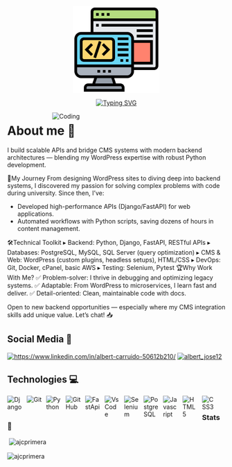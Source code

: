 <p align="center">
<img align="center" alt="Backend" width="200" src="https://github.com/Ajcprimera/Ajcprimera/blob/main/backend.png">
</p>

<p align="center">
<a href="https://git.io/typing-svg"><img src="https://readme-typing-svg.demolab.com?font=Silkscreen&pause=500&color=F7F7F7&width=435&lines=Hi+%F0%9F%91%8B%2C+my+name+is+Albert+Carruido;I'm+a+junior+backend+developer" alt="Typing SVG" /></a>
</p>
<img align="right" alt="Coding" width="400" src="https://media2.giphy.com/media/v1.Y2lkPTc5MGI3NjExOTZkNWUyZGU5NmI3YjJjMDI2MzJhNDk1ODM0YzVkNmQyNWQ4YzBiMCZjdD1n/qgQUggAC3Pfv687qPC/giphy.gif">

# About me :thinking:

I build scalable APIs and bridge CMS systems with modern backend architectures — blending my WordPress expertise with robust Python development.

🚀My Journey
From designing WordPress sites to diving deep into backend systems, I discovered my passion for solving complex problems with code during university. Since then, I’ve:
* Developed high-performance APIs (Django/FastAPI) for web applications.
* Automated workflows with Python scripts, saving dozens of hours in content management.

🛠️Technical Toolkit
▸ Backend: Python, Django, FastAPI, RESTful APIs
▸ Databases: PostgreSQL, MySQL, SQL Server (query optimization)
▸ CMS & Web: WordPress (custom plugins, headless setups), HTML/CSS
▸ DevOps: Git, Docker, cPanel, basic AWS
▸ Testing: Selenium, Pytest
🏆Why Work With Me?
✅ Problem-solver: I thrive in debugging and optimizing legacy systems.
✅ Adaptable: From WordPress to microservices, I learn fast and deliver.
✅ Detail-oriented: Clean, maintainable code with docs.

Open to new backend opportunities — especially where my CMS integration skills add unique value. Let’s chat! 📥


## Social Media :email:
<p align="left">
<a href="https://linkedin.com/in/https://www.linkedin.com/in/albert-carruido-50612b210/" target="blank"><img align="center" src="https://raw.githubusercontent.com/rahuldkjain/github-profile-readme-generator/master/src/images/icons/Social/linked-in-alt.svg" alt="https://www.linkedin.com/in/albert-carruido-50612b210/" height="25" width="35" /></a>
<a href="https://instagram.com/albert_jose12" target="blank"><img align="center" src="https://raw.githubusercontent.com/rahuldkjain/github-profile-readme-generator/master/src/images/icons/Social/instagram.svg" alt="albert_jose12" height="25" width="35" /></a>
</p>

## Technologies :computer:
<img align="left" alt="Django" width="35px" style="padding-right:10px;" src="https://cdn.jsdelivr.net/gh/devicons/devicon/icons/django/django-plain.svg"/>
<img align="left" alt="Git" width="35px" style="padding-right:10px;" src="https://cdn.jsdelivr.net/gh/devicons/devicon/icons/git/git-original.svg" />
<img align="left" alt="Python" width="35px" style="padding-right:10px;" src="https://cdn.jsdelivr.net/gh/devicons/devicon/icons/python/python-plain.svg" />
<img align="left" alt="GitHub" width="35px" style="padding-right:10px;" src="https://cdn.jsdelivr.net/gh/devicons/devicon/icons/github/github-original.svg" />
<img align="left" alt="FastApi" width="35px" style="padding-right:10px;" src="https://cdn.jsdelivr.net/gh/devicons/devicon/icons/fastapi/fastapi-original.svg" />
<img align="left" alt="VsCode" width="35px" style="padding-right:10px;" src="https://cdn.jsdelivr.net/gh/devicons/devicon/icons/vscode/vscode-original.svg" />
<img align="left" alt="Selenium" width="35px" style="padding-right:10px;" src="https://cdn.jsdelivr.net/gh/devicons/devicon/icons/selenium/selenium-original.svg" />
<img align="left" alt="PostgreSQL" width="35px" style="padding-right:10px;" src="https://cdn.jsdelivr.net/gh/devicons/devicon/icons/postgresql/postgresql-plain.svg" />
<img align="left" alt="Javascript" width="35px" style="padding-right:10px;" src="https://cdn.jsdelivr.net/gh/devicons/devicon@latest/icons/javascript/javascript-original.svg" />
<img align="left" alt="HTML5" width="35px" style="padding-right:10px;" src="https://cdn.jsdelivr.net/gh/devicons/devicon@latest/icons/html5/html5-original.svg" />
<img align="left" alt="CSS3" width="35px" style="padding-right:10px;" src="https://cdn.jsdelivr.net/gh/devicons/devicon@latest/icons/css3/css3-original.svg" />
<br />

### Stats :stars:
<p>&nbsp;<img align="center" src="https://github-readme-stats.vercel.app/api?username=ajcprimera&show_icons=true&locale=en" alt="ajcprimera" /></p>

<p><img align="center" src="https://github-readme-streak-stats.herokuapp.com/?user=ajcprimera&" alt="ajcprimera" /></p>
